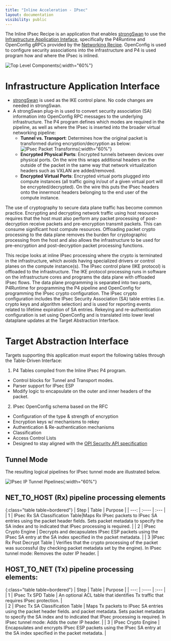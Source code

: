 ```yaml
---
title: "Inline Acceleration - IPsec"
layout: documentation
visibility: public
---
```


The Inline IPsec Recipe is an application that enables [strongSwan](https://www.strongswan.org/) to use the [Infrastructure Application Inteface](https://ipdk.io/documentation/Interfaces/InfraApp/), specifically the P4Runtime and OpenConfig gRPCs provided by the [Networking Recipe](https://ipdk.io/documentation/Recipes/InfrastructureNetworking/). OpenConfig is used to configure security associations into the infrastructure and P4 is used program how and where the IPsec is inlined. 

![Top Level Components](../img/InlineIPsec_Recipe.svg "Inline IPsec Top Level"){:width="60%"}

# Infrastructure Application Interface #

 - [strongSwan](https://www.strongswan.org/) is used as the IKE control plane.  No code changes are needed in strongSwan.
 - A strongSwan plug-in is used to convert security association (SA) information into OpenConfig RPC messages to the underlying infrastructure.  The P4 program defines which modes are required in the pipeline, as well as where the IPsec is inserted into the broader virtual networking pipeline:
   - **Tunnel vs. Transport**: Determines how the original packet is transformed during encryption/decryption as below: 
![IPsec Packet Transforms](../img/IPsec_Packet_Transforms.svg "IPsec Packet Transforms"){:width="60%"}
   - **Encrypted Physical Ports**: Encrypted tunnels between devices over physical ports.  On the wire this wraps additional headers on the outside of the packet in the same way that network virtualization headers such as VXLAN are added/removed.
   - **Encrypted Virtual Ports**: Encrypted virtual ports plugged into compute instances (all traffic going in/out of a given virtual port will be encrypted/decrypted).  On the wire this puts the IPsec headers onto the innermost headers belonging to the end user of the compute instance.


The use of cryptography to secure data plane traffic has become common practice. Encrypting and decrypting network traffic using host resources requires that the host must also perform any packet processing of post-decryption receive packets and pre-encryption transmit packets. This can consume significant host compute resources. Offloading packet crypto processing to the data plane removes the burden for cryptographic processing from the host and also allows the infrastructure to be used for pre-encryption and post-decryption packet processing functions.

This recipe looks at inline IPsec processing where the crypto is terminated in the infrastructure, which avoids having specialized drivers or control planes on the compute instance(s). The IPsec control plane (IKE protocol) is offloaded to the infrastructure. The IKE protocol processing runs in software on the infrastructure cores and programs the data plane with offloaded IPsec flows. The data plane programming is separated into two parts, P4Runtime for programming the P4 pipeline and OpenConfig for programming the IPsec crypto configuration. The IPsec crypto configuration includes the IPsec Security Association (SA) table entries (i.e. crypto keys and algorithm selection) and is used for reporting events related to lifetime expiration of SA entries. Rekeying and re-authentication configuration is set using OpenConfig and is translated into lower level dataplane updates at the Target Abstraction Interface.

# Target Abstraction Interface

Targets supporting this application must export the following tables through the Table-Driven Interface:

1. P4 Tables compiled from the Inline IPsec P4 program.
* Control blocks for Tunnel and Transport modes.
* Parser support for IPsec ESP
* Modify logic to encapsulate on the outer and inner headers of the packet.
2. IPsec OpenConfig schema based on the RFC
* Configuration of the type & strength of encryption
* Encryption keys w/ mechanisms to rekey
* Authentication & Re-authentication mechanisms
* Classification
* Access Control Lists
* Designed to stay aligned with the [OPI Security API specification](https://github.com/opiproject/opi-api/blob/main/security/proto/autogen.md) 

## Tunnel Mode 

The resulting logical pipelines for IPsec tunnel mode are illustrated below.

![IPsec IP Tunnel Pipelines](../img/IPsec-IP-Tunnel-Pipelines.svg "IPsec IP Tunnel Pipelines"){:width="60%"}

## NET_TO_HOST (Rx) pipeline processing elements

{:class="table table=bordered"}
| Step | Table  | Purpose                 |
| ---: | :----  | :---                    |
| 1    | IPsec Rx SA Classification Table|Maps Rx IPsec packets to IPsec SA entries using the packet header fields. Sets packet metadata to specify the SA index and to indicated that IPsec processing is required. |
| 2    | IPsec Crypto Engine | Decrypts and decapsulates IPsec ESP packets using the IPsec SA entry at the SA index specified in the packet metadata. |
| 3    |IPsec Rx Post Decrypt Table | Verifies that the crypto processing of the packet was successful (by checking packet metadata set by the engine). In IPsec tunnel mode: Removes the outer IP header. |

## HOST_TO_NET (Tx) pipeline processing elements:

{:class="table table=bordered"}
| Step | Table  | Purpose                 |
| ---: | :----  | :---                    |
| 1    | IPsec Tx SPD Table | An optional ACL table that identifies Tx traffic that requires IPsec protection. |	
| 2    | IPsec Tx SA Classification Table | Maps Tx packets to IPsec SA entries using the packet header fields. and packet metadata. Sets packet metadata to specify the SA index and to indicated that IPsec processing is required. In IPsec tunnel mode: Adds the outer IP header. |
| 3    | IPsec Crypto Engine | Encapsulates and encrypts IPsec ESP packets using the IPsec SA entry at the SA index specified in the packet metadata. |

